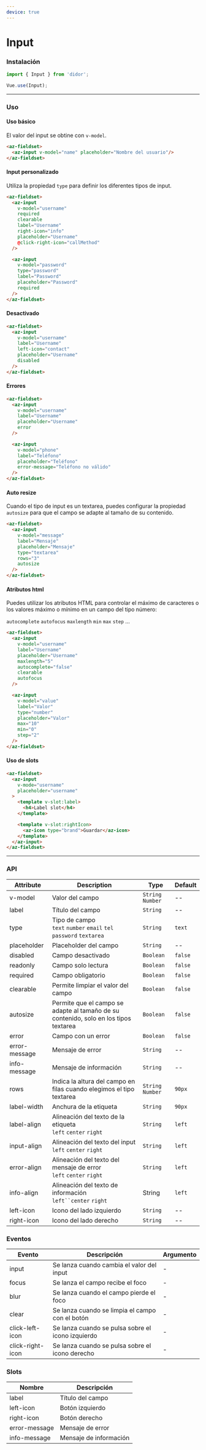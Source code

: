 ```yaml
---
device: true
---
```


# Input

### Instalación

```javascript
import { Input } from 'didor';

Vue.use(Input);
```

---

### Uso

#### Uso básico

El valor del input se obtine con `v-model`.

``` html
<az-fieldset>
  <az-input v-model="name" placeholder="Nombre del usuario"/>
</az-fieldset>
```

#### Input personalizado

Utiliza la propiedad `type` para definir los diferentes tipos de input.

``` html
<az-fieldset>
  <az-input
    v-model="username"
    required
    clearable
    label="Username"
    right-icon="info"
    placeholder="Username"
    @click-right-icon="callMethod"
  />

  <az-input
    v-model="password"
    type="password"
    label="Password"
    placeholder="Password"
    required
  />
</az-fieldset>
```

#### Desactivado

``` html
<az-fieldset>
  <az-input
    v-model="username"
    label="Username"
    left-icon="contact"
    placeholder="Username"
    disabled
  />
</az-fieldset>
```

#### Errores

``` html
<az-fieldset>
  <az-input
    v-model="username"
    label="Username"
    placeholder="Username"
    error
  />

  <az-input
    v-model="phone"
    label="Teléfono"
    placeholder="Teléfono"
    error-message="Teléfono no válido"
  />
</az-fieldset>
```

#### Auto resize

Cuando el tipo de input es un textarea, puedes configurar la propiedad `autosize` para que el campo se adapte al tamaño de su contenido.

``` html
<az-fieldset>
  <az-input
    v-model="message"
    label="Mensaje"
    placeholder="Mensaje"
    type="textarea"
    rows="3"
    autosize
  />
</az-fieldset>
```

#### Atributos html

Puedes utilizar los atributos HTML para controlar el máximo de caracteres o los valores máximo o mínimo en un campo del tipo número:

`autocomplete` `autofocus` `maxlength` `min` `max` `step` ...

``` html
<az-fieldset>
  <az-input
    v-model="username"
    label="Username"
    placeholder="Username"
    maxlength="5"
    autocomplete="false"
    clearable
    autofocus
  />

  <az-input
    v-model="value"
    label="Valor"
    type="number"
    placeholder="Valor"
    max="10"
    min="0"
    step="2"
  />
</az-fieldset>
```

#### Uso de slots

``` html
<az-fieldset>
  <az-input
    v-mode="username"
    placeholder="username"
  >
    <template v-slot:label>
      <h4>Label slot</h4>
    </template>

    <template v-slot:rightIcon>
      <az-icon type="brand">Guardar</az-icon>
    </template>
  </az-input>
</az-fieldset>
```

---

### API

| Attribute   | Description                                | Type      | Default   |
| ----------- | ------------------------------------------ | --------- | --------- |
| v-model | Valor del campo | `String` `Number` | -- |
| label | Título del campo | `String` | -- |
| type | Tipo de campo<br>`text` `number` `email` `tel` `password` `textarea` | `String` | `text` |
| placeholder | Placeholder del campo | `String` | -- |
| disabled | Campo desactivado | `Boolean` | `false` |
| readonly | Campo solo lectura | `Boolean` | `false` |
| required | Campo obligatorio | `Boolean` | `false` |
| clearable | Permite limpiar el valor del campo | `Boolean` | `false` |
| autosize | Permite que el campo se adapte al tamaño de su contenido, solo en los tipos textarea | `Boolean` | `false` |
| error | Campo con un error | `Boolean` | `false` |
| error-message | Mensaje de error | `String` | --  |
| info-message | Mensaje de información | `String` | --  |
| rows | Indica la altura del campo en filas cuando elegimos el tipo textarea | `String` `Number` | `90px` |
| label-width | Anchura de la etiqueta | `String` | `90px` |
| label-align | Alineación del texto de la etiqueta<br>`left` `center` `right` | `String` | `left` |
| input-align | Alineación del texto del input<br>`left` `center` `right` | `String` | `left` |
| error-align | Alineación del texto del mensaje de error<br>`left` `center` `right` | `String` | `left` |
| info-align | Alineación del texto de información<br>`left``center` `right` | String | `left` |
| left-icon | Icono del lado izquierdo | `String` | -- |
| right-icon | Icono del lado derecho | `String` | -- |

### Eventos

| Evento | Descripción                                             | Argumento |
| ------ | ------------------------------------------------------- | --------- |
| input | Se lanza cuando cambia el valor del input | -         |
| focus | Se lanza el campo recibe el foco | -         |
| blur | Se lanza cuando el campo pierde el foco | -         |
| clear | Se lanza cuando se limpia el campo con el botón | -         |
| click-left-icon | Se lanza cuando se pulsa sobre el icono izquierdo | -         |
| click-right-icon | Se lanza cuando se pulsa sobre el icono derecho | -         |

### Slots

| Nombre | Descripción                                             |
| ------ | ------------------------------------------------------- |
| label | Título del campo |
| left-icon | Botón izquierdo |
| right-icon | Botón derecho |
| error-message | Mensaje de error |
| info-message | Mensaje de información |
